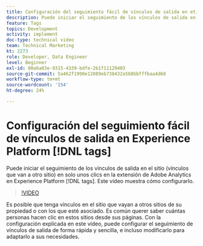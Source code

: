```yaml
---
title: Configuración del seguimiento fácil de vínculos de salida en etiquetas de Experience Platform
description: Puede iniciar el seguimiento de los vínculos de salida en el sitio (vínculos que van a otro sitio) en solo unos clics en la extensión de Adobe Analytics en Experience Platform tags. Este vídeo muestra cómo configurarlo.
feature: Tags
topics: Development
activity: implement
doc-type: technical video
team: Technical Marketing
kt: 2273
role: Developer, Data Engineer
level: Beginner
exl-id: 80a6a83e-9315-4339-bdfe-2b1f11129403
source-git-commit: 5a462f1990e12089eb738432a568bbfffbaa4d68
workflow-type: tm+mt
source-wordcount: '154'
ht-degree: 24%

---
```


# Configuración del seguimiento fácil de vínculos de salida en Experience Platform [!DNL tags]

Puede iniciar el seguimiento de los vínculos de salida en el sitio (vínculos que van a otro sitio) en solo unos clics en la extensión de Adobe Analytics en Experience Platform [!DNL tags]. Este vídeo muestra cómo configurarlo.

>[!VIDEO](https://video.tv.adobe.com/v/25763/?quality=12&learn=on)

Es posible que tenga vínculos en el sitio que vayan a otros sitios de su propiedad o con los que esté asociado. Es común querer saber cuántas personas hacen clic en estos sitios desde sus páginas. Con la configuración explicada en este vídeo, puede configurar el seguimiento de vínculos de salida de forma rápida y sencilla, e incluso modificarlo para adaptarlo a sus necesidades.
